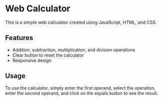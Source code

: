 # Web Calculator

This is a simple web calculator created using JavaScript, HTML, and CSS. 

## Features

- Addition, subtraction, multiplication, and division operations
- Clear button to reset the calculator
- Responsive design

## Usage

To use the calculator, simply enter the first operand, select the operation, enter the second operand, and click on the equals button to see the result.


